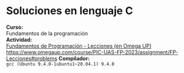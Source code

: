 # Soluciones en lenguaje C

**Curso:**\
Fundamentos de la programación\
**Actividad:**\
[Fundamentos de Programación - Lecciones (en Omega UP)](https://www.omegaup.com/course/PIC-UAS-FP-2023/assignment/FP-Lecciones#problems)\
<https://www.omegaup.com/course/PIC-UAS-FP-2023/assignment/FP-Lecciones#problems>
**Compilador:**\
`gcc (Ubuntu 9.4.0-1ubuntu1~20.04.1) 9.4.0`

